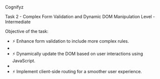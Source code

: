  Cognifyz 

 Task 2 - Complex Form Validation and Dynamic DOM Manipulation Level - Intermediate

Objective of the task:

- ⚡ Enhance form validation to include more complex rules.
- 
- ⚡ Dynamically update the DOM based on user interactions using JavaScript.
- 
- ⚡ Implement client-side routing for a smoother user experience.

 
 
